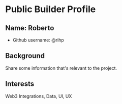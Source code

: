 # Public Builder Profile

## Name: Roberto

- Github username: @rihp

## Background

Share some information that's relevant to the project.

## Interests

Web3 Integrations, Data, UI, UX